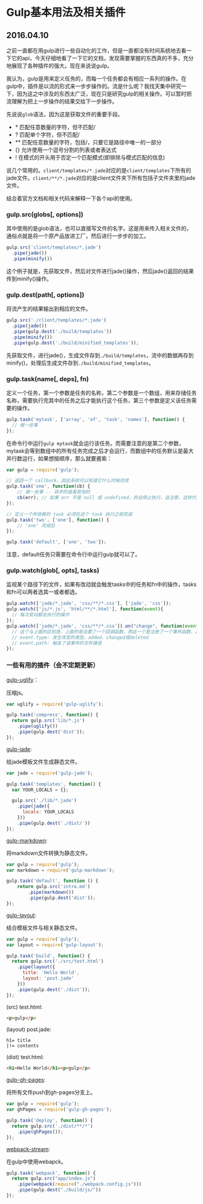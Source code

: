 # Gulp基本用法及相关插件
## 2016.04.10

之前一直都在用gulp进行一些自动化的工作，但是一直都没有时间系统地去看一下它的api，今天仔细地看了一下它的文档，发现需要掌握的东西真的不多，充分地展现了各种插件的强大。现在来说说gulp。

我认为，gulp是用来定义任务的，而每一个任务都会有相应一系列的操作。在gulp中，插件是以流的形式来一步步操作的。流是什么呢？我找天集中研究一下，因为这之中涉及的东西太广泛，现在只是研究gulp的相关操作。可以暂时把流理解为把上一步操作的结果交给下一步操作。

先说说`glob`语法，因为这是获取文件的重要手段。

* \* 匹配任意数量的字符，但不匹配/
* ? 匹配单个字符，但不匹配/
* ** 匹配任意数量的字符，包括/，只要它是路径中唯一的一部分
* {} 允许使用一个逗号分割的列表或者表达式
* ! 在模式的开头用于否定一个匹配模式(即排除与模式匹配的信息)

说几个常用的。`client/templates/*.jade`对应的是`client/templates`下所有的jade文件。`client/**/*.jade`对应的是client文件夹下所有包括子文件夹里的jade文件。

结合着官方文档和相关代码来解释一下各个api的使用。

### gulp.src(globs[, options])
其中使用的是glob语法，也可以直接写文件的名字。这是用来传入相关文件的，通俗点就是将一个原产品放进工厂，然后进行一步步的加工。

```Javascript
gulp.src('client/templates/*.jade')
  .pipe(jade())
  .pipe(minify())
```

这个例子就是，先获取文件，然后对文件进行jade()操作，然后jade()返回的结果传到minify()操作。

### gulp.dest(path[, options])
将流产生的结果输出到相应的文件。

```Javascript
gulp.src('./client/templates/*.jade')
  .pipe(jade())
  .pipe(gulp.dest('./build/templates'))
  .pipe(minify())
  .pipe(gulp.dest('./build/minified_templates'));
```

先获取文件，进行jade()，生成文件存到`./build/templates`，流中的数据再存到minify()，处理后生成文件存到`./build/minified_templates`。

### gulp.task(name[, deps], fn)
定义一个任务，第一个参数是任务的名称，第二个参数是一个数组，用来存储任务名称，需要执行完其中的任务之后才能执行这个任务，第三个参数是定义该任务需要的操作。

```Javascript
gulp.task('mytask', ['array', 'of', 'task', 'names'], function() {
  // 做一些事
});
```

在命令行中运行`gulp mytask`就会运行该任务。而需要注意的是第二个参数，mytask会等到数组中的所有任务完成之后才会运行，而数组中的任务默认是最大并行数运行，如果想按顺序，那么就要酱紫：

```Javascript
var gulp = require('gulp');

// 返回一个 callback，因此系统可以知道它什么时候完成
gulp.task('one', function(cb) {
    // 做一些事 -- 异步的或者其他的
    cb(err); // 如果 err 不是 null 或 undefined，则会停止执行，且注意，这样代表执行失败了
});

// 定义一个所依赖的 task 必须在这个 task 执行之前完成
gulp.task('two', ['one'], function() {
    // 'one' 完成后
});

gulp.task('default', ['one', 'two']);
```

注意，default任务只需要在命令行中运行gulp就可以了。

### gulp.watch(glob[, opts], tasks)
监视某个路径下的文件，如果有改动就会触发tasks中的任务和fn中的操作，tasks和fn可以两者选其一或者都选。

```Javascript
gulp.watch(['jade/*.jade', 'css/**/*.css'], ['jade', 'css']);
gulp.watch(['js/*.js', 'html/**/*.html'], function(event){
  // 每次变动都会执行的操作
});
gulp.watch(['jade/*.jade', 'css/**/*.css']).on("change", function(event){
  // 这个与上面的区别是，上面的是设置了一个回调函数，而这一个是注册了一个事件函数，其效果是一样的
  // event.type: 发生改变的类型，added、changed或deleted
  // event.path: 触发了该事件的文件路径
});
```


### 一些有用的插件（会不定期更新）

[gulp-uglify](https://www.npmjs.com/package/gulp-uglify)：

压缩js。
```Javascript
var uglify = require('gulp-uglify');

gulp.task('compress', function() {
  return gulp.src('lib/*.js')
    .pipe(uglify())
    .pipe(gulp.dest('dist'));
});
```

[gulp-jade](https://www.npmjs.com/package/gulp-jade/):

给jade模板文件生成静态文件。
```javascript
var jade = require('gulp-jade');

gulp.task('templates', function() {
  var YOUR_LOCALS = {};

  gulp.src('./lib/*.jade')
    .pipe(jade({
      locals: YOUR_LOCALS
    }))
    .pipe(gulp.dest('./dist/'))
});
```

[gulp-markdown](https://www.npmjs.com/package/gulp-markdown/):

将markdown文件转换为静态文件。
```Javascript
var gulp = require('gulp');
var markdown = require('gulp-markdown');

gulp.task('default', function () {
	return gulp.src('intro.md')
		.pipe(markdown())
		.pipe(gulp.dest('dist'));
});
```

[gulp-layout](https://www.npmjs.com/package/gulp-layout/):

结合模板文件与相关静态文件。
```Javascript
var gulp = require('gulp');
var layout = require('gulp-layout');

gulp.task('build', function() {
  return gulp.src('./src/test.html')
    .pipe(layout({
      title: 'Hello World',
      layout: 'post.jade'
    }))
    .pipe(gulp.dest('./dist'));
});
```

(src) test.html:
```html
<p>gulp</p>
```

(layout) post.jade:
```jade
h1= title
|!= contents
```

(dist) test.html:
```html
<h1>Hello World</h1><p>gulp</p>
```

[gulp-gh-pages](https://www.npmjs.com/package/gulp-gh-pages/):

将所有文件push到gh-pages分支上。

```Javascript
var gulp = require('gulp');
var ghPages = require('gulp-gh-pages');

gulp.task('deploy', function() {
  return gulp.src('./dist/**/*')
    .pipe(ghPages());
});
```

[webpack-stream](https://www.npmjs.com/package/webpack-stream/):

在gulp中使用webapck。

```Javascript
gulp.task('webpack', function() {
  return gulp.src("app/index.js")
    .pipe(webpack(require("./webpack.config.js")))
    .pipe(gulp.dest("./build/js/"))
});
```
